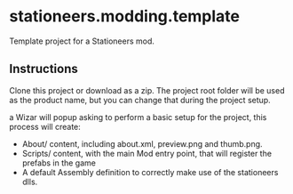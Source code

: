 # stationeers.modding.template

Template project for a Stationeers mod.


## Instructions

Clone this project or download as a zip. The project root folder will be used as
the product name, but you can change that during the project setup. 

a Wizar will popup asking to perform a basic setup for the project, this process
will create:
 
  - About/ content, including about.xml, preview.png and thumb.png.
  - Scripts/ content, with the main Mod entry point, that will register the 
  prefabs in the game
  - A default Assembly definition to correctly make use of the stationeers dlls.

